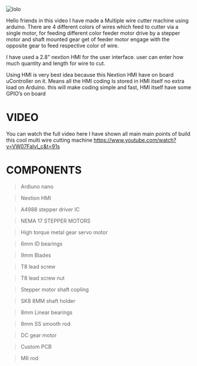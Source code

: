 ![lolo](https://user-images.githubusercontent.com/19898602/125381855-479baa80-e3b2-11eb-89a2-2c3f8af22dda.png)



Hello friends in this video I have made a Multiple wire cutter machine using arduino.
There are 4 different colors of wires which feed to cutter via a single motor,
for feeding different color feeder motor drive by a stepper motor and shaft mounted gear get of feeder motor engage with the opposite gear to feed respective color of wire.

I have used a 2.8" nextion HMI for the user interface.
user can enter how much quantity and length for wire to cut.

Using HMI is very best idea because this Nextion HMI have on board 
uController on it.
Means all the HMI coding Is stored in HMI itself no extra load on Arduino.
this will make coding simple and fast, HMI itself have some GPIO’s on board


#   VIDEO 
You can watch the full video here I have shown all main main points of build this cool multi wire cutting machine 
https://www.youtube.com/watch?v=VW07FaIvl_c&t=91s


#  COMPONENTS 

> Ardiuno nano


> Nextion HMI


> A4988 stepper driver IC


> NEMA 17 STEPPER MOTORS


> High torque metal gear servo motor


> 6mm ID bearings


> 9mm Blades


> T8 lead screw


> T8 lead screw nut


> Stepper motor shaft copling


> SK8 8MM shaft holder


> 8mm Linear bearings


> 8mm SS smooth rod


> DC gear motor


> Custom PCB

> M6 rod 
